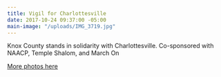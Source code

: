 ```yaml
---
title: Vigil for Charlottesville
date: 2017-10-24 09:37:00 -05:00
main-image: "/uploads/IMG_3719.jpg"
---
```


Knox County stands in solidarity with Charlottesville. Co-sponsored with NAACP, Temple Shalom, and March On

[More photos here](https://photos.app.goo.gl/t2NILipYOA5Tn7OK2)